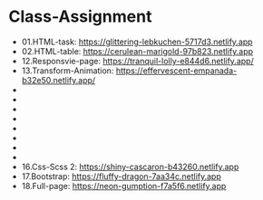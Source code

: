 # Class-Assignment

* 01.HTML-task: https://glittering-lebkuchen-5717d3.netlify.app
* 02.HTML-table: https://cerulean-marigold-97b823.netlify.app
* 12.Responsvie-page: https://tranquil-lolly-e844d6.netlify.app/
* 13.Transform-Animation: https://effervescent-empanada-b32e50.netlify.app/
* 
* 
* 
* 
* 
* 
* 
* 
* 16.Css-Scss 2: https://shiny-cascaron-b43260.netlify.app
* 17.Bootstrap: https://fluffy-dragon-7aa34c.netlify.app
* 18.Full-page: https://neon-gumption-f7a5f6.netlify.app
